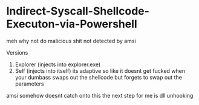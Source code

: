 # Indirect-Syscall-Shellcode-Executon-via-Powershell
meh why not do malicious shit not detected by amsi




Versions
1. Explorer (injects into explorer.exe)
2. Self (injects into itself)
its adaptive so like it doesnt get fucked when your dumbass swaps out the shellcode but forgets to swap out the parameters

amsi somehow doesnt catch onto this the next step for me is dll unhooking
